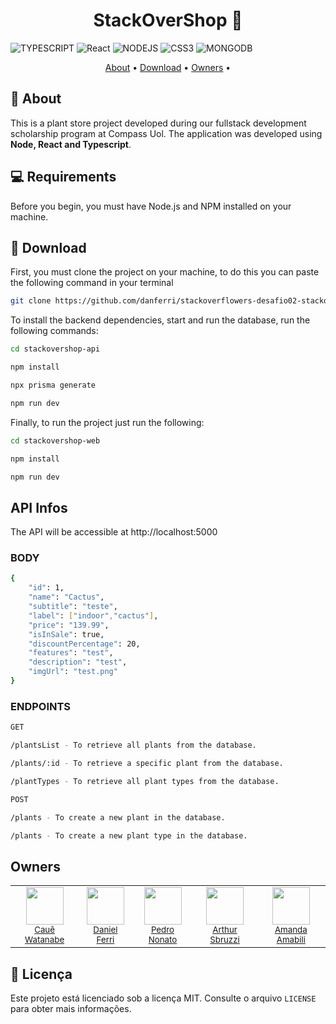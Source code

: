 <h1 align="center">
    StackOverShop 🌱
</h1>

![TYPESCRIPT](https://img.shields.io/badge/TypeScript-007ACC?style=for-the-badge&logo=typescript&logoColor=white)
![React](https://img.shields.io/badge/React-20232A?style=for-the-badge&logo=react&logoColor=61DAFB)
![NODEJS](https://img.shields.io/badge/Node%20js-339933?style=for-the-badge&logo=nodedotjs&logoColor=white)
![CSS3](https://img.shields.io/badge/CSS3-1572B6?style=for-the-badge&logo=css3&logoColor=white)
![MONGODB](https://img.shields.io/badge/MongoDB-4EA94B?style=for-the-badge&logo=mongodb&logoColor=white)


<p align="center">
 <a href="#description">About</a> • 
  <a href="#download">Download</a> •
 <a href="#owners">Owners</a> •
</p>

<h2 id="description">📌 About</h2>

This is a plant store project developed during our fullstack development scholarship program at Compass Uol. The application was developed using **Node, React and Typescript**.

## 💻 Requirements

Before you begin, you must have Node.js and NPM installed on your machine.


<h2 id="download">🚀 Download</h2>
First, you must clone the project on your machine, to do this you can paste the following command in your terminal

```bash
git clone https://github.com/danferri/stackoverflowers-desafio02-stackovershop.git

```

To install the backend dependencies, start and run the database, run the following commands:

```bash
cd stackovershop-api

npm install

npx prisma generate

npm run dev
```

Finally, to run the project just run the following:

```bash
cd stackovershop-web

npm install

npm run dev
```

## API Infos

The API will be accessible at http://localhost:5000

### BODY
```bash
{
    "id": 1,
    "name": "Cactus",
    "subtitle": "teste",
    "label": ["indoor","cactus"],
    "price": "139.99",
    "isInSale": true,
    "discountPercentage": 20,
    "features": "test",
    "description": "test",
    "imgUrl": "test.png"
}

```

### ENDPOINTS

```bash
GET

/plantsList - To retrieve all plants from the database.

/plants/:id - To retrieve a specific plant from the database.

/plantTypes - To retrieve all plant types from the database.

```

```bash
POST

/plants - To create a new plant in the database.

/plants - To create a new plant type in the database.

```

<h2 id="owners">Owners</h2>

<div align="center">
  <table>
    <tr>
      <td align="center">
        <img src="https://github.com/cauewcampos.png" width="60px;" /><br />
        <sub><a href="https://github.com/cauewcampos">Cauê Watanabe</a></sub>
      </td>
      <td align="center">
        <img src="https://github.com/danferri.png" width="60px;" /><br />
        <sub><a href="https://github.com/danferri">Daniel Ferri</a></sub>
      </td>
      <td align="center">
        <img src="https://github.com/Pnonato.png" width="60px;" /><br />
        <sub><a href="https://github.com/Pnonato">Pedro Nonato</a></sub>
      </td>
      <td align="center">
        <img src="https://github.com/Arthurs08.png" width="60px;" /><br />
        <sub><a href="https://github.com/Arthurs08">Arthur Sbruzzi</a></sub>
      </td>
      <td align="center">
        <img src="https://github.com/Amanda-node-js.png" width="60px;" /><br />
        <sub><a href="https://github.com/Amanda-node-js">Amanda Amabili</a></sub>
      </td>
    </tr>
  </table>
</div>



## 📝 Licença

Este projeto está licenciado sob a licença MIT. Consulte o arquivo `LICENSE` para obter mais informações.